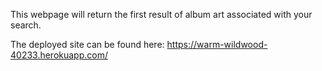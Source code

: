 This webpage will return the first result of album art associated with your search.

The deployed site can be found here: https://warm-wildwood-40233.herokuapp.com/